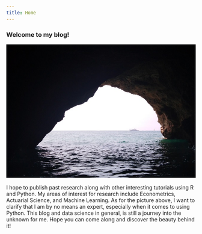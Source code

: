 ```yaml
---
title: Home
---
```


### Welcome to my blog!
![Cave journey](images/cave.jpg)

I hope to publish past research along with other interesting tutorials using R and Python. My areas of interest for research include Econometrics, Actuarial Science, and Machine Learning. As for the picture above, I want to clarify that I am by no means an expert, especially when it comes to using Python. This blog and data science in general, is still a journey into the unknown for me. Hope you can come along and discover the beauty behind it!

